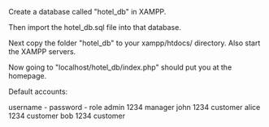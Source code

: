 Create a database called "hotel_db" in XAMPP.

Then import the hotel_db.sql file into that database.

Next copy the folder "hotel_db" to your xampp/htdocs/ directory. Also start the XAMPP servers.

Now going to "localhost/hotel_db/index.php" should put you at the homepage.

Default accounts:

username - password - role
admin 1234 manager
john 1234 customer
alice 1234 customer
bob 1234 customer

